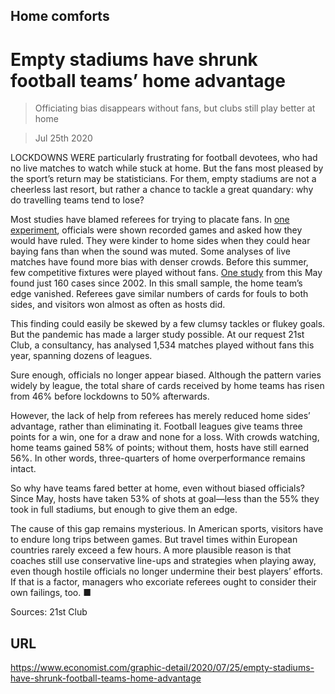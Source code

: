 ## Home comforts

# Empty stadiums have shrunk football teams’ home advantage

> Officiating bias disappears without fans, but clubs still play better at home

> Jul 25th 2020

LOCKDOWNS WERE particularly frustrating for football devotees, who had no live matches to watch while stuck at home. But the fans most pleased by the sport’s return may be statisticians. For them, empty stadiums are not a cheerless last resort, but rather a chance to tackle a great quandary: why do travelling teams tend to lose?

Most studies have blamed referees for trying to placate fans. In [one experiment](https://www.economist.com/https://www.researchgate.net/publication/222697584_The_Influence_of_Crowd_Noise_and_Experience_upon_Refereeing_Decisions_in_Football), officials were shown recorded games and asked how they would have ruled. They were kinder to home sides when they could hear baying fans than when the sound was muted. Some analyses of live matches have found more bias with denser crowds. Before this summer, few competitive fixtures were played without fans. [One study](https://www.economist.com/https://www.carlsingletoneconomics.com/uploads/4/2/3/0/42306545/closeddoors_reade_singleton.pdf) from this May found just 160 cases since 2002. In this small sample, the home team’s edge vanished. Referees gave similar numbers of cards for fouls to both sides, and visitors won almost as often as hosts did.

This finding could easily be skewed by a few clumsy tackles or flukey goals. But the pandemic has made a larger study possible. At our request 21st Club, a consultancy, has analysed 1,534 matches played without fans this year, spanning dozens of leagues.

Sure enough, officials no longer appear biased. Although the pattern varies widely by league, the total share of cards received by home teams has risen from 46% before lockdowns to 50% afterwards.

However, the lack of help from referees has merely reduced home sides’ advantage, rather than eliminating it. Football leagues give teams three points for a win, one for a draw and none for a loss. With crowds watching, home teams gained 58% of points; without them, hosts have still earned 56%. In other words, three-quarters of home overperformance remains intact.

So why have teams fared better at home, even without biased officials? Since May, hosts have taken 53% of shots at goal—less than the 55% they took in full stadiums, but enough to give them an edge.

The cause of this gap remains mysterious. In American sports, visitors have to endure long trips between games. But travel times within European countries rarely exceed a few hours. A more plausible reason is that coaches still use conservative line-ups and strategies when playing away, even though hostile officials no longer undermine their best players’ efforts. If that is a factor, managers who excoriate referees ought to consider their own failings, too. ■

Sources: 21st Club

## URL

https://www.economist.com/graphic-detail/2020/07/25/empty-stadiums-have-shrunk-football-teams-home-advantage
